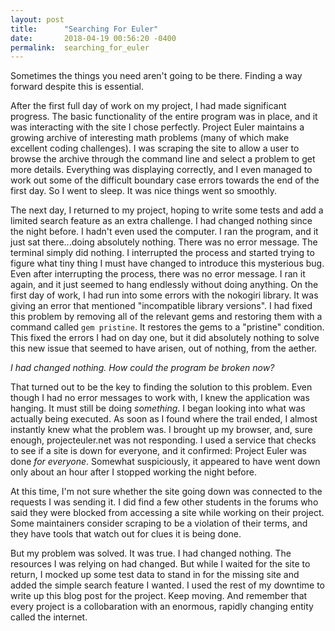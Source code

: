 ```yaml
---
layout: post
title:      "Searching For Euler"
date:       2018-04-19 00:56:20 -0400
permalink:  searching_for_euler
---
```



Sometimes the things you need aren't going to be there. Finding a way forward despite this is essential.

After the first full day of work on my project, I had made significant progress. The basic functionality of the entire program was in place, and it was interacting with the site I chose perfectly. Project Euler maintains a growing archive of interesting math problems (many of which make excellent coding challenges). I was scraping the site to allow a user to browse the archive through the command line and select a problem to get more details. Everything was displaying correctly, and I even managed to work out some of the difficult boundary case errors towards the end of the first day. So I went to sleep. It was nice things went so smoothly.

The next day, I returned to my project, hoping to write some tests and add a limited search feature as an extra challenge. I had changed nothing since the night before. I hadn't even used the computer. I ran the program, and it just sat there...doing absolutely nothing. There was no error message. The terminal simply did nothing. I interrupted the process and started trying to figure what tiny thing I must have changed to introduce this mysterious bug. Even after interrupting the process, there was no error message. I ran it again, and it just seemed to hang endlessly without doing anything. On the first day of work, I had run into some errors with the nokogiri library. It was giving an error that mentioned "incompatible library versions". I had fixed this problem by removing all of the relevant gems and restoring them with a command called `gem pristine`. It restores the gems to a "pristine" condition. This fixed the errors I had on day one, but it did absolutely nothing to solve this new issue that seemed to have arisen, out of nothing, from the aether.

*I had changed nothing. How could the program be broken now?*

That turned out to be the key to finding the solution to this problem. Even though I had no error messages to work with, I knew the application was hanging. It must still be doing *something*. I began looking into what was actually being executed. As soon as I found where the trail ended, I almost instantly knew what the problem was. I brought up my browser, and, sure enough, projecteuler.net was not responding. I used a service that checks to see if a site is down for everyone, and it confirmed: Project Euler was done *for everyone*. Somewhat suspiciously, it appeared to have went down only about an hour after I stopped working the night before.

At this time, I'm not sure whether the site going down was connected to the requests I was sending it. I did find a few other students in the forums who said they were blocked from accessing a site while working on their project. Some maintainers consider scraping to be a violation of their terms, and they have tools that watch out for clues it is being done.

But my problem was solved. It was true. I had changed nothing. The resources I was relying on had changed. But while I waited for the site to return, I mocked up some test data to stand in for the missing site and added the simple search feature I wanted. I used the rest of my downtime to write up this blog post for the project. Keep moving. And remember that every project is a collobaration with an enormous, rapidly changing entity called the internet.
